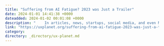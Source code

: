 ```yaml
---
title: "Suffering from AI Fatigue? 2023 was Just a Trailer"
date: 2024-01-01 14:41:38 +0000
dateadded: 2024-01-02 00:01:08 +0000
description: "    In articles, news, startups, social media, and even Medium, it’s all about AI, AI &amp; AI.  Continue reading on UX Planet »  "
link: "https://uxplanet.org/suffering-from-ai-fatigue-2023-was-just-a-trailer-b279e3d58fe3?source=rss----819cc2aaeee0---4"
category:
directory: _directory/ux-planet.md
---
```

